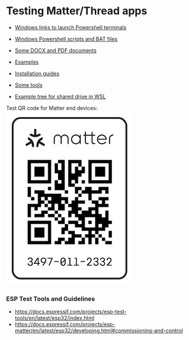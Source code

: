 # Testing Matter/Thread apps

- [Windows links to launch Powershell terminals](C)

- [Windows Powershell scripts and BAT files](D)

- [Some DOCX and PDF documents](docs)

- [Examples](examples)

- [Installation guides](install)

- [Some tools](tools)

- [Example tree for shared drive in WSL](U)

Test QR code for Matter end devices:  
![](images/matter/matter_qrcode_20202021_3840.png)  
  
### ESP Test Tools and Guidelines
- https://docs.espressif.com/projects/esp-test-tools/en/latest/esp32/index.html  
- https://docs.espressif.com/projects/esp-matter/en/latest/esp32/developing.html#commissioning-and-control  
